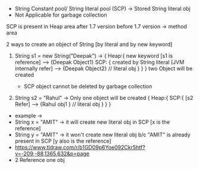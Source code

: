 
- String Constant pool/ String literal pool (SCP) -> Stored String literal obj
- Not Applicable for garbage collection

SCP is present in Heap area after 1.7 version before 1.7 version -> method area

2 ways to create an object of String [by literal and by new keyword]

1. String s1 = new String("Deepak") -> { 
                                         Heap:{
     new keyword  [s1 is reference]  -->  {Deepak Object1}
                                             SCP: {
created by String literal [JVM internally refer] --> {Deepak Object2} // literal obj
                                                  }
                                               }
                                        }
     two Object will be created
     * SCP object cannot be deleted by garbage collection

2. String s2 = "Rahul" -> Only one object will be created
        {
          Heap:{ SCP:{ 
  [s2 Refer] -->        {Rahul obj1 } // literal obj
                      } 
                }
        }
 * example -> 
 * String x = "AMIT" -> it will create new literal obj in SCP [x is the reference]
 * String y = "AMIT" -> it won't create new literal obj b/c "AMIT" is already present in SCP [y also is the reference]
 * https://www.tldraw.com/r/b1GD09p6Yoe092Ckr5htf?v=-209,-88,1365,632&p=page
 * 2 Reference one obj



